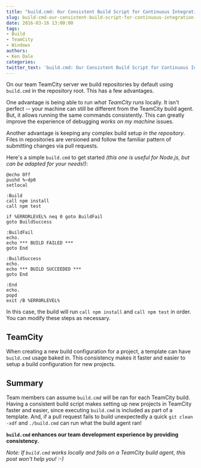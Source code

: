 ```yaml
---
title: "build.cmd: Our Consistent Build Script for Continuous Integration Using TeamCity"
slug: build-cmd-our-consistent-build-script-for-continuous-integration-using-teamcity
date: 2016-03-16 13:00:00
tags:
- Build
- TeamCity
- Windows
authors: 
- Ken Dale
categories:
twitter_text: 'build.cmd: Our Consistent Build Script for Continuous Integration Using TeamCity'
---
```


On our team TeamCity server we build repositories by default using `build.cmd` in the repository root. This has a few advantages.

One advantage is being able to run *what TeamCity runs* locally. It isn't perfect -- your machine can still be different from the TeamCity build agent. But, it allows running the same commands consistently. This can greatly improve the experience of debugging *works on my machine* issues.

Another advantage is keeping any complex build setup *in the repository*. Files in repositories are versioned and follow the familiar pattern of submitting changes via pull requests.

Here's a simple `build.cmd` to get started *(this one is useful for Node.js, but can be adapted for your needs!)*:

```
@echo Off
pushd %~dp0
setlocal

:Build
call npm install
call npm test

if %ERRORLEVEL% neq 0 goto BuildFail
goto BuildSuccess

:BuildFail
echo.
echo *** BUILD FAILED ***
goto End

:BuildSuccess
echo.
echo *** BUILD SUCCEEDED ***
goto End

:End
echo.
popd
exit /B %ERRORLEVEL%
```

In this case, the build will run `call npm install` and `call npm test` in order. You can modify these steps as necessary.

## TeamCity

When creating a new build configuration for a project, a template can have `build.cmd` usage baked in. This consistency makes it faster and easier to setup a build configuration for new projects.

## Summary

Team members can assume `build.cmd` will be ran for each TeamCity build. Having a consistent build script makes setting up new projects in TeamCity faster and easier, since executing `build.cmd` is included as part of a template. And, if a pull request fails to build unexpectedly a quick `git clean -xdf` and `./build.cmd` can run what the build agent ran!

**`build.cmd` enhances our team development experience by providing consistency.**

*Note: If `build.cmd` works locally and fails on a TeamCity build agent, this post won't help you! :-)*
